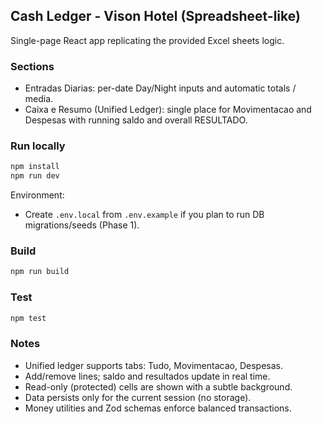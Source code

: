 ## Cash Ledger - Vison Hotel (Spreadsheet-like)

Single-page React app replicating the provided Excel sheets logic.

### Sections

- Entradas Diarias: per-date Day/Night inputs and automatic totals / media.
- Caixa e Resumo (Unified Ledger): single place for Movimentacao and Despesas with running saldo and overall RESULTADO.

### Run locally

```bash
npm install
npm run dev
```

Environment:

- Create `.env.local` from `.env.example` if you plan to run DB migrations/seeds (Phase 1).

### Build

```bash
npm run build
```

### Test

```bash
npm test
```

### Notes
- Unified ledger supports tabs: Tudo, Movimentacao, Despesas.
- Add/remove lines; saldo and resultados update in real time.
- Read-only (protected) cells are shown with a subtle background.
- Data persists only for the current session (no storage).
- Money utilities and Zod schemas enforce balanced transactions.
  
